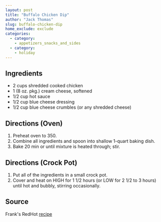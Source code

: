 ```yaml
---
layout: post
title: "Buffalo Chicken Dip"
author: "Jack Thomas"
slug: buffalo-chicken-dip
home_exclude: exclude
categories:
  - category:
    - appetizers_snacks_and_sides
  - category:
    - holiday
---
```


## Ingredients

- 2 cups shredded cooked chicken
- 1 (8 oz. pkg.) cream cheese, softened
- 1/2 cup hot sauce
- 1/2 cup blue cheese dressing
- 1/2 cup blue cheese crumbles (or any shredded cheese)

## Directions (Oven)

1. Preheat oven to 350.
2. Combine all ingredients and spoon into shallow 1-quart baking dish.
3. Bake 20 min or until mixture is heated through; stir.

## Directions (Crock Pot)

1. Put all of the ingredients in a small crock pot.
2. Cover and heat on HIGH for 1 1/2 hours (or LOW for 2 1/2 to 3 hours) until hot and bubbly, stirring occasionally.

## Source

Frank's RedHot [recipe](http://www.franksredhot.com/recipes/franks-redhot-buffalo-chicken-dip-RE1242-1)

